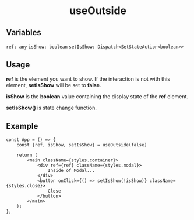 <h1 align="center">useOutside</h1>

<h2>Variables</h2>

`ref: any`
`isShow: boolean`
`setIsShow: Dispatch<SetStateAction<boolean>>`

<h2>Usage</h2>

**ref** is the element you want to show. If the interaction is not with this element, **setIsShow** will be set to **false**.

**isShow** is the **boolean** value containing the display state of the **ref** element.

**setIsShow()** is state change function.

<h2>Example</h2>

    const App = () => {
        const {ref, isShow, setIsShow} = useOutside(false)
    
        return (
            <main className={styles.container}>
                <div ref={ref} className={styles.modal}>
                    Inside of Modal...
                </div>
                <button onClick={() => setIsShow(!isShow)} className={styles.close}>
                    Close
                </button>
            </main>
        );
    };
